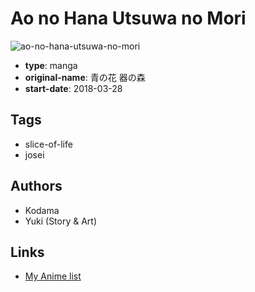 # Ao no Hana Utsuwa no Mori

![ao-no-hana-utsuwa-no-mori](https://cdn.myanimelist.net/images/manga/1/212590.jpg)

-   **type**: manga
-   **original-name**: 青の花 器の森
-   **start-date**: 2018-03-28

## Tags

-   slice-of-life
-   josei

## Authors

-   Kodama
-   Yuki (Story & Art)

## Links

-   [My Anime list](https://myanimelist.net/manga/113612/Ao_no_Hana_Utsuwa_no_Mori)
